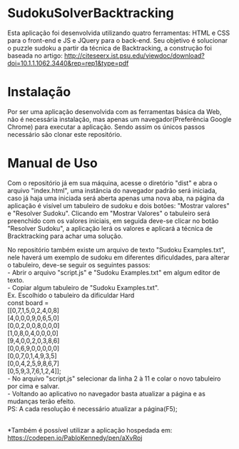 # SudokuSolverBacktracking
Esta aplicação foi desenvolvida utilizando quatro ferramentas: HTML e CSS para o front-end e JS e JQuery para o back-end. Seu objetivo é solucionar o puzzle sudoku a partir da técnica de Backtracking, a construção foi baseada no artigo: http://citeseerx.ist.psu.edu/viewdoc/download?doi=10.1.1.1062.3440&rep=rep1&type=pdf

# Instalação
Por ser uma aplicação desenvolvida com as ferramentas básica da Web, não é necessária instalação, mas apenas um navegador(Preferência Google Chrome) para executar a aplicação.
Sendo assim os únicos passos necessário são clonar este repositório.

# Manual de Uso
Com o repositório já em sua máquina, acesse o diretório "dist" e abra o arquivo "index.html", uma instância do navegador padrão será iniciada, caso já haja uma iniciada será aberta apenas uma nova aba, na página da aplicação é visível um tabuleiro de sudoku e dois botões: "Mostrar valores" e "Resolver Sudoku".
Clicando em "Mostrar Valores" o tabuleiro será preenchido com os valores iniciais, em seguida deve-se clicar no botão "Resolver Sudoku", a aplicação lerá os valores e aplicará a técnica de Bracktracking para achar uma solução.

No repositório também existe um arquivo de texto "Sudoku Examples.txt", nele haverá um exemplo de sudoku em diferentes dificuldades, para alterar o tabuleiro, deve-se seguir os seguintes passos:<br />
    - Abrir o arquivo "script.js" e "Sudoku Examples.txt" em algum editor de texto.<br />
    - Copiar algum tabuleiro de "Sudoku Examples.txt".<br />
        Ex. Escolhido o tabuleiro da dificuldar Hard<br />
        const board =<br />
            [[0,7,1,5,0,2,4,0,8]<br />
            [4,0,0,0,9,0,6,5,0]<br />
            [0,0,2,0,0,8,0,0,0]<br />
            [1,0,8,0,4,0,0,0,0]<br />
            [9,4,0,0,2,0,3,8,6]<br />
            [0,0,6,9,0,0,0,0,0]<br />
            [0,0,7,0,1,4,9,3,5]<br />
            [0,0,4,2,5,9,8,6,7]<br />
            [0,5,9,3,7,6,1,2,4]];<br />
    - No arquivo "script.js" selecionar da linha 2 à 11 e colar o novo tabuleiro por cima e salvar.<br />
    - Voltando ao aplicativo no navegador basta atualizar a página e as mudanças terão efeito.<br />
PS: A cada resolução é necessário atualizar a página(F5);<br /><br />

*Também é possível utilizar a aplicação hospedada em: https://codepen.io/PabloKennedy/pen/aXvRoj
